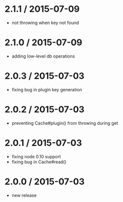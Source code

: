 
2.1.1 / 2015-07-09
==================

  * not throwing when key not found

2.1.0 / 2015-07-09
==================

  * adding low-level db operations

2.0.3 / 2015-07-03
==================

  * fixing bug in plugin key generation

2.0.2 / 2015-07-03
==================

  * preventing Cache#plugin() from throwing during get

2.0.1 / 2015-07-03
==================

  * fixing node 0.10 support
  * fixing bug in Cache#read()

2.0.0 / 2015-07-03
==================

  * new release

